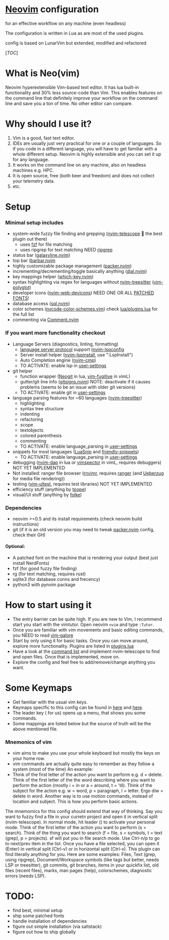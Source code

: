 # [Neovim](https://github.com/neovim/neovim) configuration
for an effective workflow on any machine (even headless)

The configuration is written in Lua as are most of the used plugins.

config is based on LunarVim but extended, modified and refactored

[_TOC_]

# What is Neo(vim)

Neovim hyperextensible Vim-based text editor. It has lua built-in functionality and 30% less source-code than Vim. This enables features on the command line that definitely improve your workflow on the command line and save you a ton of time. No other editor can compare.

# Why should I use it?
1. Vim is a good, fast text editor.
2. IDEs are usually just very practical for one or a couple of languages. So if you code in a different language, you will have to get familiar with a whole different setup. Neovim is highly extensible and you can set it up for any language.
3. It works on the command line on any machine, also on headless machines e.g. HPC.
4. It is open source, free (both beer and freedom) and does not collect your telemetry data.
5. etc.

# Setup
### Minimal setup includes
- system-wide fuzzy file finding and grepping ([nvim-telescope](https://github.com/nvim-telescope/telescope.nvim)   the best plugin out there)
    - uses [fzf](https://github.com/junegunn/fzf) for file matching
    - uses ripgrep for text matching NEED [ripgrep](https://github.com/BurntSushi/ripgrep)
- status bar ([galaxyline.nvim](https://github.com/NTBBloodbath/galaxyline.nvim))
- top bar ([barbar.nvim](https://github.com/romgrk/barbar.nvim)
- highly customizable package management ([packer.nvim](https://github.com/wbthomason/packer.nvim))
- incrementing/decrementing/toggle basically anything ([dial.nvim](https://github.com/monaqa/dial.nvim))
- key mappings helper ([which-key.nvim](https://github.com/folke/which-key.nvim))
- syntax highlighting via regex for languages without [nvim-treesitter](https://github.com/nvim-treesitter/nvim-treesitter) ([vim-polyglot](https://github.com/sheerun/vim-polyglot))
- developer icons ([nvim-web-devicons](https://github.com/kyazdani42/nvim-web-devicons)) NEED ONE OR ALL [PATCHED FONTS](https://github.com/ryanoasis/nerd-fonts)!
- database access ([sql.nvim](https://github.com/tami5/sql.nvim))
- color schemes ([nvcode-color-schemes.vim](https://github.com/ChristianChiarulli/nvcode-color-schemes.vim))
check [lua/plugins.lua](lua/plugins.lua) for the full list
- commenting via [Comment.nvim](https://github.com/numToStr/Comment.nvim)

### If you want more functionality checkout
- Language Servers (diagnostics, linting, formatting)
    - [language server protocol](https://microsoft.github.io/language-server-protocol/) support ([nvim-lspconfig](https://github.com/neovim/nvim-lspconfig)
    - Server install helper ([nvim-lspinstall](https://github.com/kabouzeid/nvim-lspinstall), use ":LspInstall")
    - Auto Completion engine ([nvim-cmp](https://github.com/hrsh7th/nvim-cmp))
    - TO ACTIVATE: enable lsp in [user-settings](user-settings.lua)
- git helper
    - function wrapper ([Neogit](https://github.com/TimUntersberger/neogit) in lua, [vim-fugitive](https://github.com/tpope/vim-fugitive) in vimL)
    - gutter/git line info ([gitsigns.nvim](https://github.com/lewis6991/gitsigns.nvim)) NOTE: deactivate if it causes problems (seems to be an issue with older git versions)
    - TO ACTIVATE: enable git in [user-settings](user-settings.lua)
- language parsing features for ~60 languages ([nvim-treesitter](https://github.com/nvim-treesitter/nvim-treesitter))
    - highlighting
    - syntax tree structure
    - indenting
    - refactoring
    - scope
    - textobjects
    - colored parenthesis
    - commenting
    - TO ACTIVATE: enable language_parsing in [user-settings](user-settings.lua)
- snippets for most languages ([LuaSnip](https://github.com/L3MON4D3/LuaSnip) and [friendly-snippets](https://github.com/rafamadriz/friendly-snippets))
    - TO ACTIVATE: enable language_parsing in [user-settings](user-settings.lua)
- debugging ([nvim-dap](https://github.com/mfussenegger/nvim-dap) in lua or [vimspector](https://github.com/puremourning/vimspector) in vimL, requires debuggers) NOT YET IMPLEMENTED
- Not installed: ranger file browser ([rnvimr](https://github.com/kevinhwang91/rnvimr), requires [ranger](https://github.com/ranger/ranger) (and [Ueberzug](https://github.com/seebye/ueberzug) for media file rendering))
- testing ([vim-ultest](https://github.com/rcarriga/vim-ultest), requires test libraries) NOT YET IMPLEMENTED
- efficiency stuff (anything by [tpope](https://github.com/tpope))
- visual/UI stuff (anything by [folke](https://github.com/folke))

### Dependencies
- neovim >=0.5 and its install requirements (check neovim build instructions)
- git (if it is an old version you may need to tweak [packer.nvim](https://github.com/wbthomason/packer.nvim) config, check their GH)

#### Optional:
- A patched font on the machine that is rendering your output (best just install NerdFonts)
- fzf (for good fuzzy file finding)
- rg (for text matching, requires rust)
- sqlite3 (for database conns and frecency)
- python3 with pynvim package

# How to start using it
- The entry barrier can be quite high. If you are new to Vim, I recommend start you start with the vimtutor. Open neovim ``` nvim ``` and type ``` :Tutor ```.
- Once you are familiar with vim movements and basic editing commands, you NEED to read [vim-galore](https://github.com/mhinz/vim-galore)
- Start by only using it for basic tasks. Once you can move around, explore more functionality. Plugins are listed in [plugins.lua](lua/plugins.lua)
- Have a look at the [command list](lua/base/which-key/init.lua) and implement nvim-telescope to find and open files. Once that is implemented, move on.
- Explore the config and feel free to add/remove/change anything you want.

# Some Keymaps
- Get familiar with the usual vim keys.
- Keymaps specific to this config can be found in [here](lua/which-key/init.lua) and [here](lua/keymappings.lua).
- The leader key (<space> for us) opens up a menu, that shows you some commands.
- Some mappings are listed below but the source of truth will be the above mentioned file.

### Mnemonics of vim
- vim aims to make you use your whole keyboard but mostly the keys on your home row.
- vim commands are actually quite easy to remember as they follow a system (most of the time)
An example:
- Think of the first letter of the action you want to perform e.g. d = delete. Think of the first letter of the the word describing where you want to perform the action (mostly i = in or a = around, t = 'til). Think of the subject for the action e.g. w = word, p = paragraph, l = letter. Ergo diw = delete in word. Another way is to use motion commands, instead of location and subject. This is how you perform basic actions.

The mnemomics for this config should extend that way of thinking. Say you want to fuzzy find a file in your curretn project and open it in vertical split (nvim-telescope). In normal mode, hit leader (<space>) to activate your personal mode. Think of the first letter of the action you want to perform (s = search). Think of the thing you want to search (f = file, s = symbols, t = text (grep), p = projects). <space>sf will put you in file search mode. Use Ctrl-n/p to go to next/prev item in the list. Once you have a file selected, you can open it (Enter) in vertical split (Ctrl-v) or in horizontal split (Ctrl-x). This plugin can find literally anything for you. Here are some examples: Files, Text (grep, using ripgrep), Document/Workspace symbols (like tags but better, needs LSP or treesitter), git commits, git branches, items in your quickfix list, old files (recent files), marks, man pages (help), colorschemes, diagnostic errors (needs LSP).

# TODO:
- find best, minimal setup
- ship some patched fonts
- handle installation of dependencies
- figure out simple installation (via saltstack)
- figure out how to ship globally
